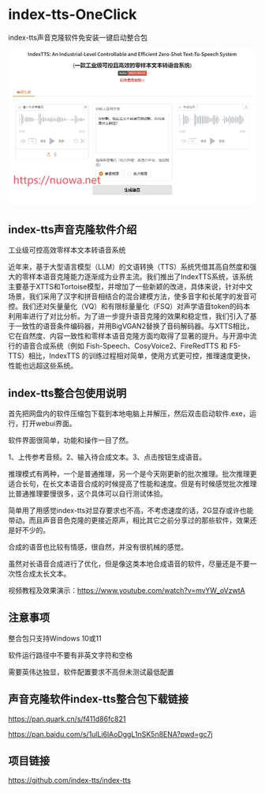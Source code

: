 # index-tts-OneClick
index-tts声音克隆软件免安装一键启动整合包

![](https://raw.githubusercontent.com/aidayang/index-tts-OneClick/refs/heads/main/indextts.webp)

## index-tts声音克隆软件介绍
工业级可控高效零样本文本转语音系统

近年来，基于大型语言模型（LLM）的文语转换（TTS）系统凭借其高自然度和强大的零样本语音克隆能力逐渐成为业界主流。我们推出了IndexTTS系统，该系统主要基于XTTS和Tortoise模型，并增加了一些新颖的改进，具体来说，针对中文场景，我们采用了汉字和拼音相结合的混合建模方法，使多音字和长尾字的发音可控。我们还对矢量量化（VQ）和有限标量量化（FSQ）对声学语音token的码本利用率进行了对比分析。为了进一步提升语音克隆的效果和稳定性，我们引入了基于一致性的语音条件编码器，并用BigVGAN2替换了音码解码器。与XTTS相比，它在自然度、内容一致性和零样本语音克隆方面均取得了显著的提升。与开源中流行的语音合成系统（例如 Fish-Speech、CosyVoice2、FireRedTTS 和 F5-TTS）相比，IndexTTS 的训练过程相对简单，使用方式更可控，推理速度更快，性能也远超这些系统。

## index-tts整合包使用说明

首先把网盘内的软件压缩包下载到本地电脑上并解压，然后双击启动软件.exe，运行，打开webui界面。

软件界面很简单，功能和操作一目了然。

1、上传参考音频。2、输入待合成文本。3、点击按钮生成语音。

推理模式有两种，一个是普通推理，另一个是今天刚更新的批次推理。批次推理更适合长句，在长文本语音合成的时候提高了性能和速度。但是有时候感觉批次推理比普通推理要慢很多，这个具体可以自行测试体验。

简单用了用感觉index-tts对显存要求也不高，不考虑速度的话，2G显存或许也能带动。而且声音音色克隆的更接近原声，相比其它之前分享过的那些软件，效果还是好不少的。

合成的语音也比较有情感，很自然，并没有很机械的感觉。

虽然对长语音合成进行了优化，但是像这类本地合成语音的软件，尽量还是不要一次性合成太长文本。

视频教程及效果演示：https://www.youtube.com/watch?v=mvYW_oVzwtA

## 注意事项
整合包只支持Windows 10或11

软件运行路径中不要有非英文字符和空格

需要英伟达独显，软件配置要求不高但未测试最低配置

## 声音克隆软件index-tts整合包下载链接
https://pan.quark.cn/s/f411d86fc821

https://pan.baidu.com/s/1ulLi6lAoDggL1nSK5n8ENA?pwd=gc7j

## 项目链接
https://github.com/index-tts/index-tts
